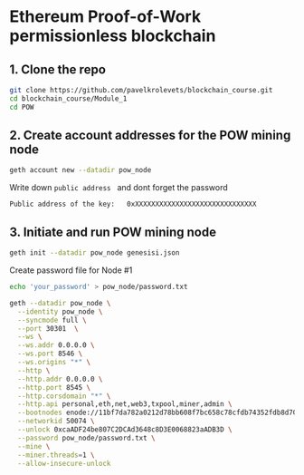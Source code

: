 # Ethereum Proof-of-Work permissionless blockchain

## 1. Clone the repo

```bash
git clone https://github.com/pavelkrolevets/blockchain_course.git
cd blockchain_course/Module_1
cd POW
```


## 2. Create account addresses for the POW mining node

```bash
geth account new --datadir pow_node
```
Write down ```public address ``` and dont forget the password
```
Public address of the key:   0xXXXXXXXXXXXXXXXXXXXXXXXXXXXXXX
```

## 3. Initiate and run POW mining node


```bash
geth init --datadir pow_node genesisi.json
```
Create password file for Node #1
```bash
echo 'your_password' > pow_node/password.txt
```

```bash
geth --datadir pow_node \
  --identity pow_node \
  --syncmode full \
  --port 30301  \
  --ws \
  --ws.addr 0.0.0.0 \
  --ws.port 8546 \
  --ws.origins "*" \
  --http \
  --http.addr 0.0.0.0 \
  --http.port 8545 \
  --http.corsdomain "*" \
  --http.api personal,eth,net,web3,txpool,miner,admin \
  --bootnodes enode://11bf7da782a0212d78bb608f7bc658c78cfdb74352fdb8d702c16fe618961edf5512a0b1cc7b186a22edb096becdf4c102976e1e17b9cc922b7c8932b24234bd@130.193.36.137:30301 \
  --networkid 50074 \
  --unlock 0xcaADF24be807C2DCAd3648c8D3E0068823aADB3D \
  --password pow_node/password.txt \
  --mine \
  --miner.threads=1 \
  --allow-insecure-unlock
```
